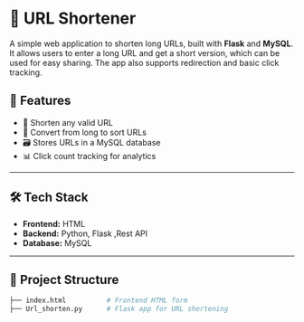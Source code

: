 # 🔗 URL Shortener

A simple web application to shorten long URLs, built with **Flask** and **MySQL**. It allows users to enter a long URL and get a short version, which can be used for easy sharing. The app also supports redirection and basic click tracking.

## 🚀 Features

- 🔐 Shorten any valid URL
- 🔁 Convert from long to sort URLs
- 🗃️ Stores URLs in a MySQL database
- 📊 Click count tracking for analytics

---

## 🛠️ Tech Stack

- **Frontend:** HTML
- **Backend:** Python, Flask ,Rest API
- **Database:** MySQL

---

## 📂 Project Structure

```bash
├── index.html          # Frontend HTML form
├── Url_shorten.py      # Flask app for URL shortening 
